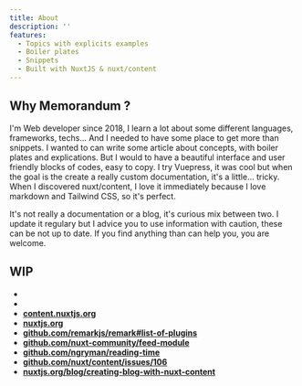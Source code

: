 ```yaml
---
title: About
description: ''
features:
  - Topics with explicits examples
  - Boiler plates
  - Snippets
  - Built with NuxtJS & nuxt/content
---
```


<fallout></fallout>

## Why Memorandum ?

I'm Web developer since 2018, I learn a lot about some different languages, frameworks, techs... And I needed to have some place to get more than snippets. I wanted to can write some article about concepts, with boiler plates and explications. But I would to have a beautiful interface and user friendly blocks of codes, easy to copy. I try Vuepress, it was cool but when the goal is the create a really custom documentation, it's a little... tricky. When I discovered nuxt/content, I love it immediately because I love markdown and Tailwind CSS, so it's perfect.

It's not really a documentation or a blog, it's curious mix between two. I update it regulary but I advice you to use information with caution, these can be not up to date. If you find anything than can help you, you are welcome.

## WIP

- <local-link url="_content/documentation/development/frameworks/flutter/setup-flutter" text="_content/documentation/.../flutter/setup-flutter"></local-link>
- <local-link url="_content/documentation/development/frameworks/flutter?only=title&only=description&only=img&only=slug&only=author" text="_content/documentation/development/frameworks/flutter?only=title..."></local-link>
- [**content.nuxtjs.org**](https://content.nuxtjs.org)
- [**nuxtjs.org**](https://nuxtjs.org)
- [**github.com/remarkjs/remark#list-of-plugins**](https://github.com/remarkjs/remark/blob/main/doc/plugins.md#list-of-plugins)
- [**github.com/nuxt-community/feed-module**](https://github.com/nuxt-community/feed-module)
- [**github.com/ngryman/reading-time**](https://github.com/ngryman/reading-time)
- [**github.com/nuxt/content/issues/106**](https://github.com/nuxt/content/issues/106)
- [**nuxtjs.org/blog/creating-blog-with-nuxt-content**](https://nuxtjs.org/blog/creating-blog-with-nuxt-content)
